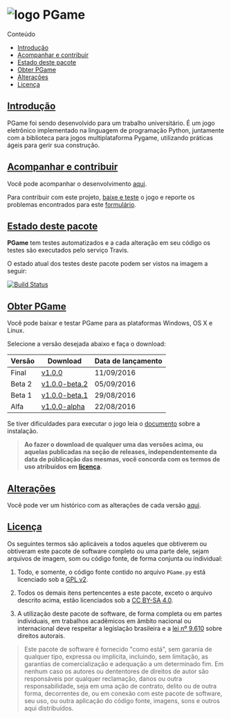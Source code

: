 ![logo][] PGame
===============

Conteúdo
* [Introdução][lk-introducao]
* [Acompanhar e contribuir][lk-acompanhar-contribuir]
* [Estado deste pacote][lk-estado-deste-pacote]
* [Obter PGame][lk-obter-pgame]
* [Alterações][lk-alteracoes]
* [Licença][lk-licen]

[lk-introducao]: #introdução
[lk-acompanhar-contribuir]: #acompanhar-e-contribuir
[lk-estado-deste-pacote]: #estado-deste-pacote
[lk-obter-pgame]: #obter-pgame
[lk-alteracoes]: #alterações
[lk-licen]: #licença

[Introdução][lk-introducao]
----------

PGame foi sendo desenvolvido para um trabalho universitário. É um jogo eletrônico implementado na linguagem de programação Python, juntamente com a biblioteca para jogos multiplataforma Pygame, utilizando práticas ágeis para gerir sua construção.

[logo]: https://github.com/MrAndreLuiz/PGame/blob/master/assets/logo/logo_64.png?raw=true "Logo"

[Acompanhar e contribuir][lk-acompanhar-contribuir]
-----------------------

Você pode acompanhar o desenvolvimento [aqui][lk-desenvolvimento].

Para contribuir com este projeto, [baixe e teste][lk-testar] o jogo e reporte os problemas encontrados para este [formulário][lk-formulario].

[lk-desenvolvimento]: https://goo.gl/1E4qF9
[lk-formulario]: https://goo.gl/forms/j8f5sZNhtE3IC5EB2
[lk-testar]: #obter-pgame

[Estado deste pacote][lk-estado-deste-pacote]
-------------------

**PGame** tem testes automatizados e a cada alteração em seu código os testes são executados pelo serviço Travis.

O estado atual dos testes deste pacote podem ser vistos na imagem a seguir:

[![Build Status](https://travis-ci.org/MrAndreLuiz/PGame.svg?branch=master)](https://travis-ci.org/MrAndreLuiz/PGame)

[Obter PGame][lk-obter-pgame]
-------

Você pode baixar e testar PGame para as plataformas Windows, OS X e Linux.

Selecione a versão desejada abaixo e faça o download:

| Versão                       | Download                 | Data de lançamento |
|------------------------------|--------------------------|--------------------|
| Final                        | [v1.0.0][rl-final]       | 11/09/2016         |
| Beta 2                       | [v1.0.0-beta.2][rl-beta2]| 05/09/2016         |
| Beta 1                       | [v1.0.0-beta.1][rl-beta1]| 29/08/2016         |
| Alfa                         | [v1.0.0-alpha][rl-alfa]  | 22/08/2016         |

Se tiver dificuldades para executar o jogo leia o [documento][in-jogo] sobre a instalação.

> **Ao fazer o download de qualquer uma das versões acima, ou aquelas publicadas na seção de releases, independentemente da data de públicação das mesmas, você concorda com os termos de uso atribuídos em [licença][lk-licen].**

[rl-alfa]: https://github.com/MrAndreLuiz/PGame/releases/download/v1.0.0-alpha/PGame-1.0.0-alpha.zip
[rl-beta1]: https://github.com/MrAndreLuiz/PGame/releases/download/v1.0.0-beta.1/PGame-1.0.0-beta.1.zip
[rl-beta2]: https://github.com/MrAndreLuiz/PGame/releases/download/v1.0.0-beta.2/PGame-1.0.0-beta.2.zip
[rl-final]: https://github.com/MrAndreLuiz/PGame/releases/download/v1.0.0/PGame-1.0.0.zip
[in-jogo]: https://github.com/MrAndreLuiz/PGame/blob/master/docs/INSTRUCTIONS.md

[Alterações][lk-alteracoes]
----------

Você pode ver um histórico com as alterações de cada versão [aqui][ls-alteracoes].

[ls-alteracoes]: https://github.com/MrAndreLuiz/PGame/blob/master/CHANGELOG.md

[Licença][lk-licen]
-------
Os seguintes termos são aplicáveis a todos aqueles que obtiverem ou obtiveram este pacote de software completo ou uma parte dele, sejam arquivos de imagem, som ou código fonte, de forma conjunta ou individual:

1. Todo, e somente, o código fonte contido no arquivo ``` PGame.py ``` está licenciado sob a [GPL v2][lk-licenca].

2. Todos os demais itens pertencentes a este pacote, exceto o arquivo descrito acima, estão licenciados sob a [CC BY-SA 4.0][lk-licenca2].

3. A utilização deste pacote de software, de forma completa ou em partes individuais, em trabalhos acadêmicos em âmbito nacional ou internacional deve respeitar a legislação brasileira e a [lei nº 9.610][lk-lei] sobre direitos autorais.

> Este pacote de software é fornecido "como está", sem garania de qualquer tipo, expressa ou implícita, incluindo, sem limitação, as garantias de comercialização e adequação a um determinado fim. Em nenhum caso os autores ou dententores de direitos de autor são responsáveis por qualquer reclamação, danos ou outra responsabilidade, seja em uma ação de contrato, delito ou de outra forma, decorrentes de, ou em conexão com este pacote de software, seu uso, ou outra aplicação do código fonte, imagens, sons e outros aqui distribuídos.

[lk-licenca]: https://github.com/MrAndreLuiz/PGame/blob/master/LICENSE-GPLV2.md
[lk-licenca2]: https://github.com/MrAndreLuiz/PGame/blob/master/LICENSE-CCBYSA4.md
[lk-lei]: http://www.planalto.gov.br/ccivil_03/leis/L9610.htm